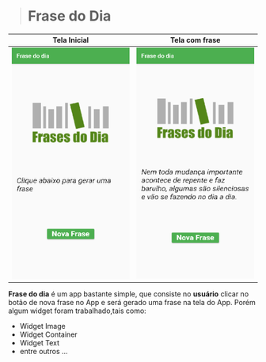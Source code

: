 ># Frase do Dia

Tela Inicial               |  Tela com frase
:-------------------------:|:-------------------------:
![Tela Inicial](./images/Screenshot_002.png)  |  ![Tela com frase](./images/Screenshot_001.png)

__Frase do dia__ é um app bastante simple, que consiste no __usuário__ clicar no botão de nova frase no App e será gerado uma
frase na tela do App. Porém algum widget foram trabalhado,tais como:


* Widget Image
* Widget Container
* Widget Text
* entre outros ...


